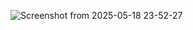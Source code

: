 ![Screenshot from 2025-05-18 23-52-27](https://github.com/user-attachments/assets/5ac800a6-580a-484d-9e09-313f9eed239d)
